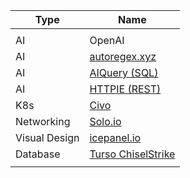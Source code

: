 
| Type          | Name                                              |
| ------------- | ------------------------------------------------- |
|               |                                                   |
| AI            | OpenAI                                            |
| AI            | [autoregex.xyz](https://www.autoregex.xyz/)       |
| AI            | [AIQuery (SQL)](https://www.aiquery.co/dashboard) |
| AI            | [HTTPIE (REST)](https://httpie.io/app)            |
| K8s           | [Civo](https://dashboard.civo.com/kubernetes)     |
| Networking    | [Solo.io](https://www.solo.io/solo-academy/)      |
| Visual Design | [icepanel.io](https://icepanel.io)                |
| Database      | [Turso ChiselStrike](https://chiselstrike.com/)   |
|               |                                                   |
